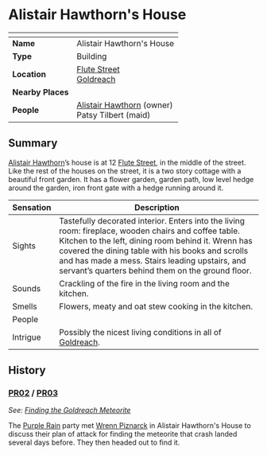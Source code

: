 # Alistair Hawthorn's House

| []() | |
| --- | --- |
| **Name** | Alistair Hawthorn's House |
| **Type** | Building |
| **Location** | [Flute Street](flute-street.md)<br />[Goldreach](../README.md) |
| **Nearby Places** | |
| **People** | [Alistair Hawthorn](../../../../../people/alistair-hawthorn.md) (owner)<br />Patsy Tilbert (maid) |

## Summary

[Alistair Hawthorn](../../../../../people/alistair-hawthorn.md)’s house is at 12 [Flute Street](flute-street.md), in the middle of the street. Like the rest of the houses on the street, it is a two story cottage with a beautiful front garden. It has a flower garden, garden path, low level hedge around the garden, iron front gate with a hedge running around it.

| Sensation | Description |
| ---- | --- |
| Sights | Tastefully decorated interior. Enters into the living room: fireplace, wooden chairs and coffee table. Kitchen to the left, dining room behind it. Wrenn has covered the dining table with his books and scrolls and has made a mess. Stairs leading upstairs, and servant’s quarters behind them on the ground floor. |
| Sounds | Crackling of the fire in the living room and the kitchen. |
| Smells | Flowers, meaty and oat stew cooking in the kitchen. |
| People | |
| Intrigue | Possibly the nicest living conditions in all of [Goldreach](../README.md). |

## History

### [PR02](../../../../../../campaigns/purple-rain/sessions/PR02.md) / [PR03](../../../../../../campaigns/purple-rain/sessions/PR03.md)

*See: [Finding the Goldreach Meteorite](../../../../../../campaigns/purple-rain/storylines/finding-the-goldreach-meteorite.md)*

The [Purple Rain](../../../../../../campaigns/purple-rain/purple-rain.md) party met [Wrenn Piznarck](../../../../../people/wrenn-piznarck.md) in Alistair Hawthorn's House to discuss their plan of attack for finding the meteorite that crash landed several days before. They then headed out to find it.
